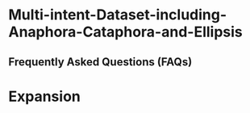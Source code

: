 # Multi-intent-Dataset-including-Anaphora-Cataphora-and-Ellipsis


## Frequently Asked Questions (FAQs)

# Expansion
